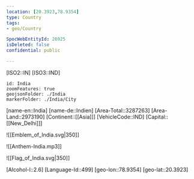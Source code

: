 ```yaml
---
location: [20.3923,78.9354]
type: Country
tags:
- geo/Country

SpocWebEntityId: 26925
isDeleted: false
confidential: public

---
```

[ISO2::IN]
[ISO3::IND]
```leaflet
id: India
zoomFeatures: true
geojsonFolder: ./India
markerFolder: ./India/City
```

[name-en::India]
[name-de::Indien]
[Area-Total::3287263]
[Area-Land::2973190]
[Continent::[[Asia]]]
[VehicleCode::IND]
[Capital::[[New_Delhi]]]

![[Emblem_of_India.svg|350]]

![[Anthem-India.mp3]]

![[Flag_of_India.svg|350]]

[Alcohol-l::2.6]
[Language-Id::499]
[geo-lon::78.9354]
[geo-lat::20.3923]

